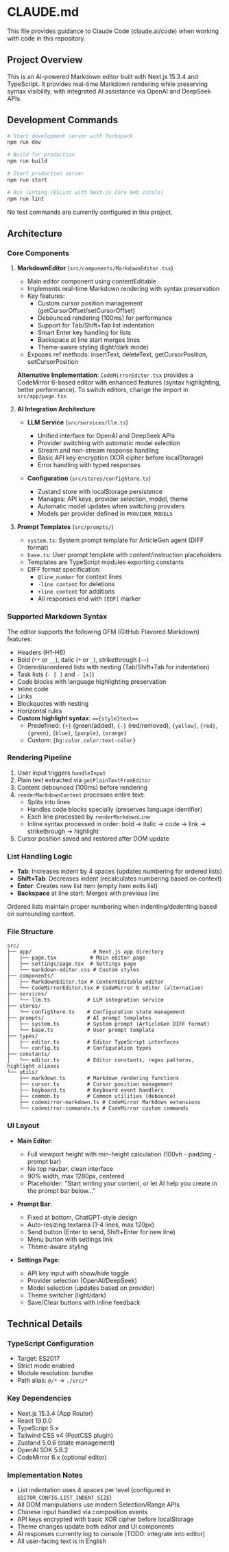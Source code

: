 # CLAUDE.md

This file provides guidance to Claude Code (claude.ai/code) when working with code in this repository.

## Project Overview

This is an AI-powered Markdown editor built with Next.js 15.3.4 and TypeScript. It provides real-time Markdown rendering while preserving syntax visibility, with integrated AI assistance via OpenAI and DeepSeek APIs.

## Development Commands

```bash
# Start development server with Turbopack
npm run dev

# Build for production
npm run build

# Start production server
npm run start

# Run linting (ESLint with Next.js Core Web Vitals)
npm run lint
```

No test commands are currently configured in this project.

## Architecture

### Core Components

1. **MarkdownEditor** (`src/components/MarkdownEditor.tsx`)
   - Main editor component using contentEditable
   - Implements real-time Markdown rendering with syntax preservation
   - Key features:
     - Custom cursor position management (getCursorOffset/setCursorOffset)
     - Debounced rendering (100ms) for performance
     - Support for Tab/Shift+Tab list indentation
     - Smart Enter key handling for lists
     - Backspace at line start merges lines
     - Theme-aware styling (light/dark mode)
   - Exposes ref methods: insertText, deleteText, getCursorPosition, setCursorPosition

   **Alternative Implementation**: `CodeMirrorEditor.tsx` provides a CodeMirror 6-based editor with enhanced features (syntax highlighting, better performance). To switch editors, change the import in `src/app/page.tsx`

2. **AI Integration Architecture**
   - **LLM Service** (`src/services/llm.ts`)
     - Unified interface for OpenAI and DeepSeek APIs
     - Provider switching with automatic model selection
     - Stream and non-stream response handling
     - Basic API key encryption (XOR cipher before localStorage)
     - Error handling with typed responses
   
   - **Configuration** (`src/stores/configStore.ts`)
     - Zustand store with localStorage persistence
     - Manages: API keys, provider selection, model, theme
     - Automatic model updates when switching providers
     - Models per provider defined in `PROVIDER_MODELS`

3. **Prompt Templates** (`src/prompts/`)
   - `system.ts`: System prompt template for ArticleGen agent (DIFF format)
   - `base.ts`: User prompt template with content/instruction placeholders
   - Templates are TypeScript modules exporting constants
   - DIFF format specification:
     - `@line_number` for context lines
     - `-line content` for deletions
     - `+line content` for additions
     - All responses end with `[EOF]` marker

### Supported Markdown Syntax

The editor supports the following GFM (GitHub Flavored Markdown) features:
- Headers (H1-H6)
- Bold (`**` or `__`), italic (`*` or `_`), strikethrough (`~~`)
- Ordered/unordered lists with nesting (Tab/Shift+Tab for indentation)
- Task lists (`- [ ]` and `- [x]`)
- Code blocks with language highlighting preservation
- Inline code
- Links
- Blockquotes with nesting
- Horizontal rules
- **Custom highlight syntax**: `=={style}text==`
  - Predefined: `{+}` (green/added), `{-}` (red/removed), `{yellow}`, `{red}`, `{green}`, `{blue}`, `{purple}`, `{orange}`
  - Custom: `{bg:color,color:text-color}`

### Rendering Pipeline

1. User input triggers `handleInput`
2. Plain text extracted via `getPlainTextFromEditor`
3. Content debounced (100ms) before rendering
4. `renderMarkdownContent` processes entire text:
   - Splits into lines
   - Handles code blocks specially (preserves language identifier)
   - Each line processed by `renderMarkdownLine`
   - Inline syntax processed in order: bold → italic → code → link → strikethrough → highlight
5. Cursor position saved and restored after DOM update

### List Handling Logic

- **Tab**: Increases indent by 4 spaces (updates numbering for ordered lists)
- **Shift+Tab**: Decreases indent (recalculates numbering based on context)
- **Enter**: Creates new list item (empty item exits list)
- **Backspace** at line start: Merges with previous line

Ordered lists maintain proper numbering when indenting/dedenting based on surrounding context.

### File Structure

```
src/
├── app/                    # Next.js app directory
│   ├── page.tsx           # Main editor page
│   ├── settings/page.tsx  # Settings page
│   └── markdown-editor.css # Custom styles
├── components/
│   ├── MarkdownEditor.tsx # ContentEditable editor
│   └── CodeMirrorEditor.tsx # CodeMirror 6 editor (alternative)
├── services/
│   └── llm.ts            # LLM integration service
├── stores/
│   └── configStore.ts    # Configuration state management
├── prompts/              # AI prompt templates
│   ├── system.ts         # System prompt (ArticleGen DIFF format)
│   └── base.ts           # User prompt template
├── types/
│   ├── editor.ts         # Editor TypeScript interfaces
│   └── config.ts         # Configuration types
├── constants/
│   └── editor.ts         # Editor constants, regex patterns, highlight aliases
└── utils/
    ├── markdown.ts       # Markdown rendering functions
    ├── cursor.ts         # Cursor position management
    ├── keyboard.ts       # Keyboard event handlers
    ├── common.ts         # Common utilities (debounce)
    ├── codemirror-markdown.ts # CodeMirror Markdown extensions
    └── codemirror-commands.ts # CodeMirror custom commands
```

### UI Layout

- **Main Editor**: 
  - Full viewport height with min-height calculation (100vh - padding - prompt bar)
  - No top navbar, clean interface
  - 90% width, max 1280px, centered
  - Placeholder: "Start writing your content, or let AI help you create in the prompt bar below..."
  
- **Prompt Bar**: 
  - Fixed at bottom, ChatGPT-style design
  - Auto-resizing textarea (1-4 lines, max 120px)
  - Send button (Enter to send, Shift+Enter for new line)
  - Menu button with settings link
  - Theme-aware styling
  
- **Settings Page**: 
  - API key input with show/hide toggle
  - Provider selection (OpenAI/DeepSeek)
  - Model selection (updates based on provider)
  - Theme switcher (light/dark)
  - Save/Clear buttons with inline feedback

## Technical Details

### TypeScript Configuration
- Target: ES2017
- Strict mode enabled
- Module resolution: bundler
- Path alias: `@/*` → `./src/*`

### Key Dependencies
- Next.js 15.3.4 (App Router)
- React 19.0.0
- TypeScript 5.x
- Tailwind CSS v4 (PostCSS plugin)
- Zustand 5.0.6 (state management)
- OpenAI SDK 5.8.2
- CodeMirror 6.x (optional editor)

### Implementation Notes
- List indentation uses 4 spaces per level (configured in `EDITOR_CONFIG.LIST_INDENT_SIZE`)
- All DOM manipulations use modern Selection/Range APIs
- Chinese input handled via composition events
- API keys encrypted with basic XOR cipher before localStorage
- Theme changes update both editor and UI components
- AI responses currently log to console (TODO: integrate into editor)
- All user-facing text is in English